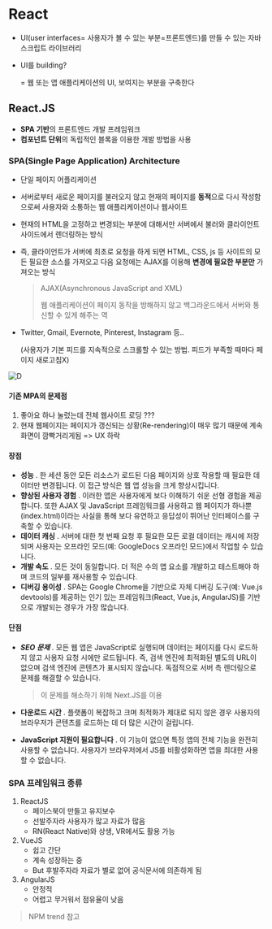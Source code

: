 # React 

+ UI(user interfaces= 사용자가 볼 수 있는 부분=프론트엔드)를 만들 수 있는 자바스크립트 라이브러리

+ UI를 building?

  = 웹 또는 앱 애플리케이션의 UI, 보여지는 부분을 구축한다

  

## React.JS

+ **SPA 기반**의 프론트엔드 개발 프레임워크
+ **컴포넌트 단위**의 독립적인 블록을 이용한 개발 방법을 사용




### SPA(Single Page Application) Architecture

+ 단일 페이지 어플리케이션

+ 서버로부터 새로운 페이지를 불러오지 않고 현재의 페이지를 **동적**으로 다시 작성함으로써 사용자와 소통하는 웹 애플리케이션이나 웹사이트

+ 현재의 HTML을 고정하고 변경되는 부분에 대해서만 서버에서 불러와 클라이언트 사이드에서 렌더링하는 방식

+ 즉, 클라이언트가 서버에 최초로 요청을 하게 되면 HTML, CSS, js 등 사이트의 모든 필요한 소스를 가져오고 다음 요청에는 AJAX를 이용해 **변경에 필요한 부분만** 가져오는 방식

  > AJAX(Asynchronous JavaScript and XML)
  >
  > 웹 애플리케이션이 페이지 동작을 방해하지 않고 백그라운드에서 서버와 통신할 수 있게 해주는 역

+ Twitter, Gmail, Evernote, Pinterest, Instagram 등..

  (사용자가 기본 피드를 지속적으로 스크롤할 수 있는 방법. 피드가 부족할 때마다 페이지 새로고침X)

![D](https://lvivity.com/wp-content/uploads/2020/08/spa-mpa-lifecycle.jpg)

#### 기존 MPA의 문제점

1. 좋아요 하나 눌렀는데 전체 웹사이트 로딩 ???
2. 현재 웹페이지는 페이지가 갱신되는 상황(Re-rendering)이 매우 많기 때문에 계속 화면이 깜빡거리게됨 => UX 하락



#### 장점 

+ **성능** . 한 세션 동안 모든 리소스가 로드된 다음 페이지와 상호 작용할 때 필요한 데이터만 변경됩니다. 이 접근 방식은 웹 앱 성능을 크게 향상시킵니다.
+ **향상된 사용자 경험** . 이러한 앱은 사용자에게 보다 이해하기 쉬운 선형 경험을 제공합니다. 또한 AJAX 및 JavaScript 프레임워크를 사용하고 웹 페이지가 하나뿐(index.html)이라는 사실을 통해 보다 유연하고 응답성이 뛰어난 인터페이스를 구축할 수 있습니다.
+ **데이터 캐싱** . 서버에 대한 첫 번째 요청 후 필요한 모든 로컬 데이터는 캐시에 저장되며 사용자는 오프라인 모드(예: GoogleDocs 오프라인 모드)에서 작업할 수 있습니다.
+ **개발 속도** . 모든 것이 동일합니다. 더 적은 수의 앱 요소를 개발하고 테스트해야 하며 코드의 일부를 재사용할 수 있습니다.
+ **디버깅 용이성** . SPA는 Google Chrome을 기반으로 자체 디버깅 도구(예: Vue.js devtools)를 제공하는 인기 있는 프레임워크(React, Vue.js, AngularJS)를 기반으로 개발되는 경우가 가장 많습니다.



#### 단점

+ ***SEO 문제*** . 모든 웹 앱은 JavaScript로 실행되며 데이터는 페이지를 다시 로드하지 않고 사용자 요청 시에만 로드됩니다. 즉, 검색 엔진에 최적화된 별도의 URL이 없으며 검색 엔진에 콘텐츠가 표시되지 않습니다. 독점적으로 서버 측 렌더링으로 문제를 해결할 수 있습니다.

  > 이 문제를 해소하기 위해 Next.JS를 이용 

+ **다운로드 시간** . 플랫폼이 복잡하고 크며 최적화가 제대로 되지 않은 경우 사용자의 브라우저가 콘텐츠를 로드하는 데 더 많은 시간이 걸립니다.

+ **JavaScript 지원이 필요합니다** . 이 기능이 없으면 특정 앱의 전체 기능을 완전히 사용할 수 없습니다. 사용자가 브라우저에서 JS를 비활성화하면 앱을 최대한 사용할 수 없습니다.



### SPA 프레임워크 종류

1. ReactJS
   + 페이스북이 만들고 유지보수
   + 선발주자라 사용자가 많고 자료가 많음
   + RN(React Native)와 상생, VR에서도 활용 가능
2. VueJS
   + 쉽고 간단
   + 계속 성장하는 중
   + But 후발주자라 자료가 별로 없어 공식문서에 의존하게 됨
3. AngularJS
   + 안정적
   + 어렵고 무거워서 점유율이 낮음

> NPM trend 참고 


